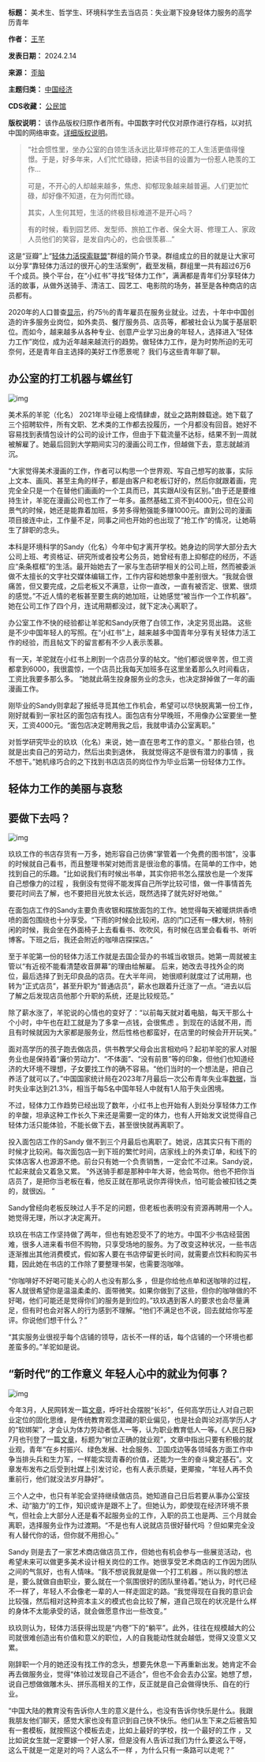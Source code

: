 

**标题：** 美术生、哲学生、环境科学生去当店员：失业潮下投身轻体力服务的高学历青年  

**作者：** [王芊](https://chinadigitaltimes.net/space/歪脑)  

**发表日期：** 2024.2.14  

**来源：** [歪脑](https://www.wainao.me/wainao-reads/highly-educated-youth-as-light-physical-labor-02142024)  

**主题归类：** [中国经济](https://chinadigitaltimes.net/space/中国经济)  

**CDS收藏：** [公民馆](https://chinadigitaltimes.net/space/%E5%85%AC%E6%B0%91%E9%A6%86)  

**版权说明：** 该作品版权归原作者所有。中国数字时代仅对原作进行存档，以对抗中国的网络审查。[详细版权说明](https://chinadigitaltimes.net/chinese/copyright)。



> 
> “社会惯性里，坐办公室的白领生活永远比草坪修花的工人生活更值得憧憬。于是，好多年来，人们忙忙碌碌，把读书目的设置为一份惹人艳羡的工作…
> 
> 
> 可是，不开心的人却越来越多，焦虑、抑郁现象越来越普遍。人们更加忙碌，却好像不知道，在为何而忙碌。
> 
> 
> 其实，人生何其短，生活的终极目标难道不是开心吗？
> 
> 
> 有的时候，看到园艺师、发型师、旅拍工作者、保全大哥、修理工人、家政人员他们的笑容，是发自内心的，也会很羡慕…”
> 
> 
> 


这是“豆瓣”上“[轻体力活探索联盟](https://www.douban.com/group/735271/)”群组的简介节录。群组成立的目的就是让大家可以分享“靠轻体力活过的很开心的生活案例”，截至发稿，群组里一共有超过6万6千个成员。换个平台，在“小红书”寻找“轻体力工作”，满满都是青年们分享轻体力活的故事，从做外送骑手、清洁工、园艺工、电影院的场务，甚至是各种商店的店员都有。 


2020年的人口普查[显示](https://www.bbc.com/zhongwen/simp/world-65995537)，约75％的青年雇员在服务业就业。过去，十年中中国创造的许多服务业岗位，如外卖员、餐厅服务员、店员等，都被社会认为属于基层职位。而如今，越来越多从各种专业、创意产业学习出身的年轻人，选择进入“轻体力工作”岗位，成为近年越来越流行的趋势。做轻体力工作，是为时势所迫的无可奈何，还是青年自主选择的美好工作愿景呢？ 我们与这些青年聊了聊。


办公室的打工机器与螺丝钉
------------


![img](https://chinadigitaltimes.net/chinese/files/2024/02/post-705359-65dab81371247.)


美术系的羊驼（化名） 2021年毕业碰上疫情肆虐，就业之路荆棘载途。她下载了三个招聘软件，所有文职、艺术类的工作都去投履历，一个月都没有回音。她好不容易找到表情包设计的公司的设计工作，但由于下载流量不达标，结果不到一周就被解雇了。她最后回到大学期间实习的漫画公司工作，但越做下去，意志就越消沉。


“大家觉得美术漫画的工作，作者可以构思一个世界观、写自己想写的故事，实际上文本、画风、甚至主角的样子，都是由客户和老板订好的，然后你就跟着画，完完全全只是一个在替他们画画的一个工具而已，其实跟AI没有区别。”由于还是要维持生计，羊驼在漫画公司也工作了一年多。虽然基础工资不到4000元，但在公司景气的时候，她还是能靠着加班，多劳多得勉强能多赚1000元。直到公司的漫画项目接连中止，工作量不足，同事之间也开始的也出现了“抢工作”的情况，让她萌生了辞职的念头。


本科是环境科学的Sandy（化名）今年中旬才离开学校。她身边的同学大部分去大公司上班、考资格证、研究所或者投考公务员，她曾经有患上抑郁症的经历，不适应“条条框框”的生活。最开始她去了一家与生态研学相关的公司上班，然而被委派做不太擅长的文字社交媒体编辑工作，工作内容和她想象中差别很大。“我就会很痛苦，但又要完成，之后老板又不满意，让你一直改，一直有被否定、很累、很烦的感觉。”不近人情的老板甚至要生病的她加班，让她感觉“被当作一个工作机器”。她在公司工作了四个月，连试用期都没过，就下定决心离职了。 


办公室工作不快的经验都让羊驼和Sandy厌倦了白领工作，决定另觅出路。 这些是不少中国年轻人的写照。在“小红书”上，越来越多中国青年分享有关轻体力活工作的经验，而且帖文下的留言都有不少人表示羡慕。 


有一天，羊驼就在小红书上刷到一个店员分享的帖文。“他们都说很辛苦，但工资都拿到6000，我很震惊，一个店员比我每天加班多在这里坐着那么久时间看店，工资比我要多那么多。 ”她就此萌生投身服务业的念头，也决定辞掉做了一年的画漫画工作。


刚毕业的Sandy则拿起了报纸寻觅其他工作机会，希望可以尽快脱离第一份工作，刚好就看到一家社区的面包店有找人。面包店有分早晚班，不用像办公室要坐一整天，工资4000元。“面包店决定聘用我之后，我就申请办公室离职。”


对哲学研究毕业的玖玖（化名）来说，她一直在思考工作的意义。“ 那些白领，也就是出卖自己的劳动力，然后出卖到退休， 我就觉得这不是很有潜力的事情 ，我不想干。”她机缘巧合的之下找到书店店员的岗位作为毕业后第一份轻体力工作。 


轻体力工作的美丽与哀愁
-----------


要做下去吗？
------


![img](https://chinadigitaltimes.net/chinese/files/2024/02/post-705359-65dab81404dc9.)


玖玖工作的书店存货有一万多，她形容自己彷佛“掌管着一个免费的图书馆”，没事的时候就自己看书，而且整理书架对她而言是很治愈的事情。在简单的工作中，她找到自己的乐趣。“比如说我们有时候出书单，其实你把书怎么摆放也是一个发挥自己想像力的过程 ，我倒没有觉得不能发挥自己所学比较可惜，做一件事情首先要花时间去了解，也不要把目光放太长远，既然选择了就先好好地做。”


在面包店工作的Sandy主要负责收银和摆放面包的工作。她觉得每天被暖烘烘香喷喷的面包围绕也十分享受。“下雨的时候会比较闲，店的门口还有一棵大树，特别闲的时候，我会坐在外面椅子上去看看书、吹吹风，有时候在店里会看看书、听听博客。下班之后，我还会附近的咖啡店探探店。”


至于羊驼第一份的轻体力活工作就是去国企营办的书城当收银员。她第一周就被主管以“有近视不能看清楚收音屏幕”的理由给解雇。 后来，她改去寻找外企的岗位，最后选择了到无印良品的店员。在大半年间， 她很顺利就度过了试用期，也转为“正式店员”，甚至升职为“普通店员”，薪水也跟着升迁涨了一点。“进去以后了解之后发现店员他那个升职的系统，还是比较规范。” 


除了薪水涨了，羊驼说的心情也的变好了：“以前每天就对着电脑，每天干那么十个小时，中午也在赶工就是为了多拿一点钱，会很焦虑 。到现在的话就不用，而且有时候就因为大家都是服务业，然后性格也都蛮好，在店里的时候会开开玩笑。”


面对高学历的孩子跑去做店员，供书教学父母会出言相劝吗？起初羊驼的家人对服务业也是保持着“廉价劳动力”、“不体面”、“没有前景”等的印象，但他们也知道经济的大环境不理想，子女要找工作的确不容易。“他们当时的一个想法是，把自己养活了就可以了。”中国国家统计局在2023年7月最后一次公布青年失业率[数据](https://www.hk01.com/%E5%8D%B3%E6%99%82%E4%B8%AD%E5%9C%8B/961853/%E5%9C%8B%E5%AE%B6%E7%B5%B1%E8%A8%88%E5%B1%80-%E6%AD%A3%E9%80%B2%E4%B8%80%E6%AD%A5%E5%AE%8C%E5%96%84%E9%9D%92%E5%B9%B4%E5%A4%B1%E6%A5%AD%E7%8E%87%E7%B5%B1%E8%A8%88%E6%96%B9%E6%B3%95-%E5%B0%87%E9%81%A9%E6%99%82%E7%99%BC%E5%B8%83)，当时失业率达到21.3%，相当于每5名中国年轻人中就有1人陷于失业困境。


不过，轻体力工作趋势已经出现了数年，小红书上也开始有人到处分享轻体力工作的辛酸，坦承这种工作长久下来还是需要一定的体力，也有人开始发文说觉得自己轻体力活只能体验，不能长做下去，甚至很快就再离职了。


投入面包店工作的Sandy 做不到三个月最后也离职了。她说，店其实只有下雨的时候才比较闲。每次面包店一到下班的繁忙时间，店家线上的外卖订单，和线下的实体店客人也源源不绝。前台只有她一个负责销售，一定会忙不过来。Sandy说，忙起来就会又着急又累。 “外送骑手都是那种中年大哥，他会骂你。他也不把你当店员了，是把你当老板在看，他反正就在那吼说你弄得快点，怕可能会被扣钱之类的，就很凶。 ”


Sandy曾经向老板反映过人手不足的问题，但老板也表明没有资源再聘用一个人。她觉得无理，所以才决定离开。


玖玖在书店工作坚持做了两年，但也有她忍受不了的地方。中国不少书店经营困难，很多人进来看书但不购物，只享受场地的服务。为了改变这种状况，一些书店逐渐推出其他消费模式，假如客人要在书店停留更长时间，就需要点饮料和购买书籍，因此她在书店的工作除了要整理书架，也需要泡咖啡。


“你咖啡好不好喝可能关心的人也没有那么多 ，但是你给他点单和送咖啡的过程，客人就很希望你是温温柔柔的、面带微笑。如果你做到了这些，但你的咖啡做的不好喝，他们可能还是觉得你们的服务是到位的。”玖玖遇到客人的要求也会尽量满足，但有时也会对客人的行为感到不理解。“他们不满足也不说，回去就给你写差评。你说他们想干什么？”


“其实服务业很视乎每个店铺的领导，店长不一样的话，每个店铺的一个环境也都差蛮多的。”羊驼如是说。


“新时代”的工作意义 年轻人心中的就业为何事？
-----------------------


![img](https://chinadigitaltimes.net/chinese/files/2024/02/post-705359-65dab8148d85a.)


今年3月，人民网转发一篇[文章](http://theory.people.com.cn/n1/2016/0310/c49157-28186799.html)，呼吁社会摆脱“长衫”，任何高学历让人对自己职业定位的固化思维，是传统教育观念潜藏的职业偏见，也是社会舆论对高学历人才的“软绑架”，才会认为体力劳动者低人一等，认为职业教育低人一等。《人民日报》7月也刊登了一篇[文章](http://opinion.people.com.cn/n1/2023/0710/c1003-40031354.html)，标题为“树立正确的就业观”，文章中指出只要有积极的就业观，青年“在乡村振兴、绿色发展、社会服务、卫国戍边等各领域各方面工作中争当排头兵和生力军，一样能实现青春的价值，还能为一生的奋斗奠定基石”。文章发布发布之后受到社媒上引发讨论，也有人表示质疑，更揶揄，“年轻人再不负重前行，他们就没法岁月静好”。


三个人之中，也只有羊驼会坚持继续做店员。她知道自己日后若要从事办公室技术、动“脑力”的工作，知识或许是跟不上了。但她认为，即使现在经济环境不景气，但社会上大部分人还是看不起服务业的工作，入职的员工也是两、三个月就会离职，选择服务业作为过渡期。“不是也有人说就店员很好替代吗 ？但如果完全没有人替代你的话，但你就不用担心。”


Sandy 则是去了一家艺术商店做店员工作，但她也有机会参与一些展览活动，也希望未来可以做更多美术设计相关岗位的工作。她很享受艺术商店的工作因为团队之间的气氛好，也有人情味。“我不想说我就是做一个打工机器 。所以我的想法是，要么就做自由职业，要么就在一个氛围很好的团队里待着。”她认为，时代已经不一样了，年轻人不会像老一辈的人一样走固定的路。“我觉得现在自我的意识会比较强，然后相对这种资本主义的模式也会比较了解，道自己现在的状况是什么样的身体不太能承受的话，就会做愿意作出一些改变。”


玖玖则认为，轻体力活获得出现是“内卷”下的“躺平”。此外，往往在规模越大的公司就很难创造出有价值和意义的职位，人的自我能动性就会越低，觉得又没意义又累。


刚辞职一个月的她还没有找工作的念头，想要先休息一下再重新出发。她肯定不会再去做服务业，觉得“体验过发现自己不适合”，但也不会会去办公室。她想了想，说自己想做做雕木头、拼乐高相关的工作，反正就是自己会做得快乐、自在的行业。


“中国大陆的教育没有告诉你人生的意义是什么，也没有告诉你快乐是什么。我跟我朋友他们聊天，感觉大家也没有意识到自己快不快乐。他们从生下来之后被告知有一套模板，就按照这个模板去走，比如上最好的学校，找一个最好的工作 ，又比如说女生就一定要嫁一个好人家，但是没有人告诉过我们为什么要这么干呀， 这么干就是一定是对的吗？人这么不一样 ，为什么只有一条路可以走呢？”

